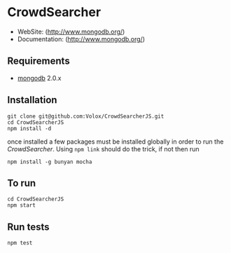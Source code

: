 # CrowdSearcher

* WebSite: (http://www.mongodb.org/)
* Documentation: (http://www.mongodb.org/)


## Requirements
* [mongodb](http://www.mongodb.org/) 2.0.x

## Installation
    git clone git@github.com:Volox/CrowdSearcherJS.git
    cd CrowdSearcherJS
    npm install -d
once installed a few packages must be installed globally in order to run the *CrowdSearcher*.
Using `npm link` should do the trick, if not then run

    npm install -g bunyan mocha

## To run
    cd CrowdSearcherJS
    npm start

## Run tests
    npm test
